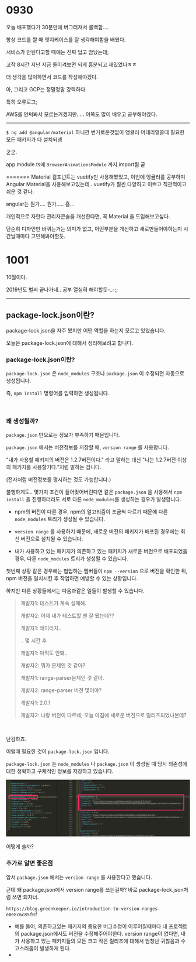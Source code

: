 # 0930

오늘 배포했다가 30분만에 버그터져서 롤백함....

항상 코드를 짤 때 엣지케이스를 잘 생각해야함을 배웠다.



서비스가 안된다고할 때에는 진짜 덥고 땀났는데;

고작 8시간 지난 지금 돌이켜보면 되게 흥분되고 재밌었다ㅎㅎ

더 생각을 많이하면서 코드를 작성해야겠다.

아, 그리고 GCP는 정말정말 강력하다.

특히 오류로그;

AWS를 안써봐서 모르는거겠지만..... 이쪽도 많이 배우고 공부해야겠다.

---


`$ ng add @angular/material` 하니깐 번거로운것없이 앵귤러 머테리얼쓸때 필요한 모든 패키지가 다 설치되넹

굳굳.

app.module.ts에 `BrowserAnimationsModule` 까지 import됨 굳

=======
Material 컴포넌트는 vuetify만 사용해봤었고, 이번에 앵귤러를 공부하며 Angular Material을 사용해보고있는데.. vuetify가 훨씬 다양하고 이쁘고 직관적이고 쉬운 것 같다.

angular는 뭔가.... 뭔가..... 흠...

개인적으로 자란다 관리자콘솔을 개선한다면, 꼭 Material 을 도입해보고싶다.

단순히 디자인만 바뀌는거는 의미가 없고, 어떤부분을 개선하고 새로만들어야하는지 시간날때마다 고민해봐야할듯.



# 1001

10월이다.

2019년도 벌써 끝나가네.. 공부 열심히 해야할듯-_-;;

---

## package-lock.json이란?



package-lock.json을 자주 봤지만 어떤 역할을 하는지 모르고 있었습니다.

오늘은 package-lock.json에 대해서 정리해보려고 합니다.



### package-lock.json이란?

`package-lock.json` 은 `node_modules` 구조나 `package.json` 이 수정되면 자동으로 생성됩니다.

즉, `npm install` 명령어를 입력하면 생성됩니다.

<br>

### 왜 생성될까?

`package.json` 만으로는 정보가 부족하기 때문입니다.

`package.json` 에서는 버전정보를 저장할 때, `version range` 를 사용합니다.

"내가 사용할 패키지의 버전은 1.2.7버전이다." 라고 말하는 대신 "나는 1.2.7버전 이상의 패키지를 사용할거다."처럼 말하는 겁니다.

(전자처럼 버전정보를 명시하는 것도 가능합니다.)

불행하게도.. 몇가지 조건이 들어맞어버린다면 같은 `package.json` 을 사용해서 `npm install` 을 진행하더라도 서로 다른 `node_modules`를 생성하는 경우가 발생합니다.

-  npm의 버전이 다른 경우, npm의 알고리즘이 조금씩 다르기 때문에 다른 `node_modules` 트리가 생성될 수 있습니다.

- `version range` 를 사용하기 때문에, 새로운 버전의 패키지가 배포된 경우에는 최신 버전으로 설치될 수 있습니다.

- 내가 사용하고 있는 패키지가 의존하고 있는 패키지가 새로운 버전으로 배포되었을 경우, 다른 `node_modules` 트리가 생성될 수 있습니다.



첫번째 상황 같은 경우에는 협업하는 멤버들이 `npm --version` 으로 버전을 확인한 뒤, npm 버전을 일치시킨 후 작업하면 예방할 수 있는 상황입니다.

하지만 다른 상황들에서는 다음과같은 일들이 발생할 수 있습니다.

> 개발자1: 테스트가 계속 실패해.
>
> 개발자2: 어제 내가 테스트할 땐 잘 됐는데??
>
> 개발자1: 왜이러지..
>
> .. 몇 시간 후
>
> 개발자1: 아직도 안돼..
>
> 개발자2: 뭐가 문제인 것 같아?
>
> 개발자1: range-parser문제인 것 같아.
>
> 개발자2: range-parser 버전 몇이야?
>
> 개발자1: 2.0.1
>
> 개발자2: 나랑 버전이 다르네; 오늘 아침에 새로운 버전으로 릴리즈되었나본데?

<br>

난감하죠.

이럴때 필요한 것이 `package-lock.json` 입니다.

`package-lock.json` 는 `node_modules` 나 `package.json` 이 생성될 때 당시 의존성에 대한 정확하고 구체적인 정보를 저장하고 있습니다.

![package-lock1](../pic/package-lock1.png)





어떻게 쓸까?





### 추가로 알면 좋은점

앞서 `package.json` 에서는 `version range` 를 사용한다고 했습니다.





근데 왜 package.json에서 version range를 쓰는걸까? 바로 package-lock.json처럼 쓰면 되자너.

```
https://blog.greenkeeper.io/introduction-to-version-ranges-e0e8c6c85f0f
```

- 예를 들어, 의존하고있는 패키지의 중요한 버그수정이 이루어질때마다 내 프로젝트의 package.json에서도 버전을 수정해주어야한다.
  version range이 없다면, 내가 사용하고 있는 패키지들의 모든 크고 작은 릴리즈에 대해서 엄청난 귀찮음과 수고스러움이 발생하게 된다.
- 